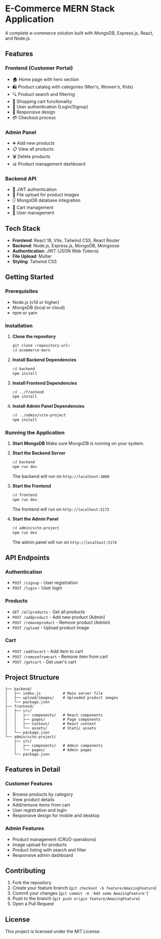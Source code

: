 # E-Commerce MERN Stack Application

A complete e-commerce solution built with MongoDB, Express.js, React, and Node.js.

## Features

### Frontend (Customer Portal)
- 🏠 Home page with hero section
- 🛍️ Product catalog with categories (Men's, Women's, Kids)
- 🔍 Product search and filtering
- 🛒 Shopping cart functionality
- 👤 User authentication (Login/Signup)
- 📱 Responsive design
- 💳 Checkout process

### Admin Panel
- ➕ Add new products
- 📋 View all products
- 🗑️ Delete products
- 📊 Product management dashboard

### Backend API
- 🔐 JWT authentication
- 📁 File upload for product images
- 🗄️ MongoDB database integration
- 🛒 Cart management
- 👥 User management

## Tech Stack

- **Frontend**: React 18, Vite, Tailwind CSS, React Router
- **Backend**: Node.js, Express.js, MongoDB, Mongoose
- **Authentication**: JWT (JSON Web Tokens)
- **File Upload**: Multer
- **Styling**: Tailwind CSS

## Getting Started

### Prerequisites
- Node.js (v14 or higher)
- MongoDB (local or cloud)
- npm or yarn

### Installation

1. **Clone the repository**
   ```bash
   git clone <repository-url>
   cd ecommerce-mern
   ```

2. **Install Backend Dependencies**
   ```bash
   cd backend
   npm install
   ```

3. **Install Frontend Dependencies**
   ```bash
   cd ../frontend
   npm install
   ```

4. **Install Admin Panel Dependencies**
   ```bash
   cd ../admin/vite-project
   npm install
   ```

### Running the Application

1. **Start MongoDB**
   Make sure MongoDB is running on your system.

2. **Start the Backend Server**
   ```bash
   cd backend
   npm run dev
   ```
   The backend will run on `http://localhost:4000`

3. **Start the Frontend**
   ```bash
   cd frontend
   npm run dev
   ```
   The frontend will run on `http://localhost:5173`

4. **Start the Admin Panel**
   ```bash
   cd admin/vite-project
   npm run dev
   ```
   The admin panel will run on `http://localhost:5174`

## API Endpoints

### Authentication
- `POST /signup` - User registration
- `POST /login` - User login

### Products
- `GET /allproducts` - Get all products
- `POST /addproduct` - Add new product (Admin)
- `POST /removeproduct` - Remove product (Admin)
- `POST /upload` - Upload product image

### Cart
- `POST /addtocart` - Add item to cart
- `POST /removefromcart` - Remove item from cart
- `POST /getcart` - Get user's cart

## Project Structure

```
├── backend/
│   ├── index.js          # Main server file
│   ├── upload/images/    # Uploaded product images
│   └── package.json
├── frontend/
│   ├── src/
│   │   ├── components/   # React components
│   │   ├── pages/        # Page components
│   │   ├── Context/      # React context
│   │   └── assets/       # Static assets
│   └── package.json
└── admin/vite-project/
    ├── src/
    │   ├── components/   # Admin components
    │   └── pages/        # Admin pages
    └── package.json
```

## Features in Detail

### Customer Features
- Browse products by category
- View product details
- Add/remove items from cart
- User registration and login
- Responsive design for mobile and desktop

### Admin Features
- Product management (CRUD operations)
- Image upload for products
- Product listing with search and filter
- Responsive admin dashboard

## Contributing

1. Fork the repository
2. Create your feature branch (`git checkout -b feature/AmazingFeature`)
3. Commit your changes (`git commit -m 'Add some AmazingFeature'`)
4. Push to the branch (`git push origin feature/AmazingFeature`)
5. Open a Pull Request

## License

This project is licensed under the MIT License.